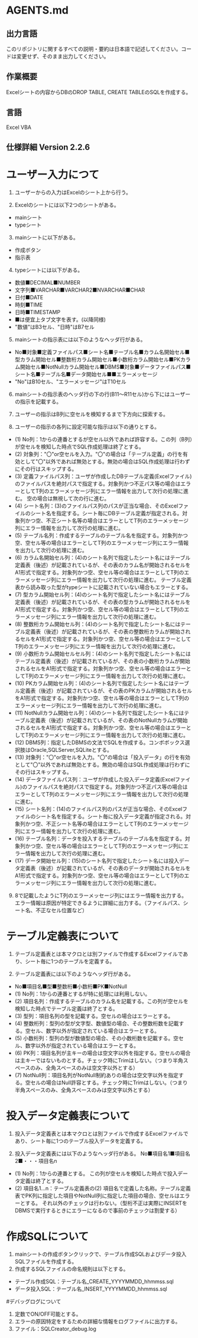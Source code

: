# AGENTS.md
## 出力言語
このリポジトリに関するすべての説明・要約は日本語で記述してください。コードは変更せず、そのまま出力してください。

## 作業概要
Excelシートの内容からDBのDROP TABLE, CREATE TABLEのSQLを作成する。

## 言語
Excel VBA

## 仕様詳細  Version 2.2.6

# ユーザー入力につて
1. ユーザーからの入力はExcelのシート上から行う。

2. Excelのシートには以下2つのシートがある。
- mainシート
- typeシート

3. mainシートに以下がある。
- 作成ボタン
- 指示表

4. typeシートには以下がある。
- 数値■DECIMAL■NUMBER
- 文字列■VARCHAR■VARCHAR2■NVARCHAR■CHAR
- 日付■DATE
- 時刻■TIME
- 日時■TIMESTAMP
- ■は便宜上タブ文字を表す。(以降同様)
- "数値"はB3セル、"日時"はB7セル

5. mainシートの指示表には以下のようなヘッダ行がある。
- No■対象■定義ファイルパス■シート名■テーブル名■カラム名開始セル■型カラム開始セル■整数桁カラム開始セル■小数桁カラム開始セル■PKカラム開始セル■NotNullカラム開始セル■DBMS■対象■データファイルパス■シート名■テーブル名■データ開始セル■■エラーメッセージ
- "No"はB10セル、"エラーメッセージ"はT10セル

6. mainシートの指示表のヘッダ行の下の行(B11～R11セル)から下にはユーザーの指示を記載する。

7. ユーザーの指示はB列に空セルを検知するまで下方向に探索する。

8. ユーザーの指示の各列に設定可能な指示は以下の通りとする。
- (1) No列：1からの連番とするが空セル以外であれば許容する。この列（B列）が空セルを検知した時点でSQL作成処理は終了とする。
- (2) 対象列："〇"or空セルを入力。"〇"の場合は「テーブル定義」の行を有効として"〇"以外であれば無効とする。無効の場合はSQL作成処理は行わずにその行はスキップする。
- (3) 定義ファイルパス列：ユーザが作成したDBテーブル定義(Excelファイル)のファイルパスを絶対パスで指定する。対象列かつ不正パス等の場合はエラーとしてT列のエラーメッセージ列にエラー情報を出力して次行の処理に進む。
空の場合は無視して次の行に進む。
- (4) シート名列：(3)のファイルパス列のパスが正当な場合、そのExcelファイルのシート名を指定する。シート毎にDBテーブル定義が指定される。対象列かつ空、不正シート名等の場合はエラーとしてT列のエラーメッセージ列にエラー情報を出力して次行の処理に進む。
- (5) テーブル名列：作成するテーブルのテーブル名を指定する。対象列かつ空、空セル等の場合はエラーとしてT列のエラーメッセージ列にエラー情報を出力して次行の処理に進む。
- (6) カラム名開始セル列：(4)のシート名列で指定したシート名にはテーブル定義表（後述）が記載されているが、その表のカラム名が開始されるセルをA1形式で指定する。対象列かつ空、空セル等の場合はエラーとしてT列のエラーメッセージ列にエラー情報を出力して次行の処理に進む。
テーブル定義表から読み取った型がtypeシートに記載されていない場合もエラーとする。
- (7) 型カラム開始セル列：(4)のシート名列で指定したシート名にはテーブル定義表（後述）が記載されているが、その表の型カラムが開始されるセルをA1形式で指定する。対象列かつ空、空セル等の場合はエラーとしてT列のエラーメッセージ列にエラー情報を出力して次行の処理に進む。
- (8) 整数桁カラム開始セル列：(4)のシート名列で指定したシート名にはテーブル定義表（後述）が記載されているが、その表の整数桁カラムが開始されるセルをA1形式で指定する。対象列かつ空、空セル等の場合はエラーとしてT列のエラーメッセージ列にエラー情報を出力して次行の処理に進む。
- (9) 小数桁カラム開始セルセル列：(4)のシート名列で指定したシート名にはテーブル定義表（後述）が記載されているが、その表の小数桁カラムが開始されるセルをA1形式で指定する。対象列かつ空、空セル等の場合はエラーとしてT列のエラーメッセージ列にエラー情報を出力して次行の処理に進む。
- (10) PKカラム開始セル列：(4)のシート名列で指定したシート名にはテーブル定義表（後述）が記載されているが、その表のPKカラムが開始されるセルをA1形式で指定する。対象列かつ空、空セル等の場合はエラーとしてT列のエラーメッセージ列にエラー情報を出力して次行の処理に進む。
- (11) NotNullカラム開始セル列：(4)のシート名列で指定したシート名にはテーブル定義表（後述）が記載されているが、その表のNotNullカラムが開始されるセルをA1形式で指定する。対象列かつ空、空セル等の場合はエラーとしてT列のエラーメッセージ列にエラー情報を出力して次行の処理に進む。
- (12) DBMS列：指定したDBMSの文法でSQLを作成する。コンボボックス選択肢はOracle,SQLServer,SQLiteとする。
- (13) 対象列："〇"or空セルを入力。"〇"の場合は「投入データ」の行を有効として"〇"以外であれば無効とする。無効の場合はSQL作成処理は行わずにその行はスキップする。
- (14) データファイルパス列：ユーザが作成した投入データ定義(Excelファイル)のファイルパスを絶対パスで指定する。対象列かつ不正パス等の場合はエラーとしてT列のエラーメッセージ列にエラー情報を出力して次行の処理に進む。
- (15) シート名列：(14)のファイルパス列のパスが正当な場合、そのExcelファイルのシート名を指定する。シート毎に投入データ定義が指定される。対象列かつ空、不正シート名等の場合はエラーとしてT列のエラーメッセージ列にエラー情報を出力して次行の処理に進む。
- (16) テーブル名列：データを投入するテーブルのテーブル名を指定する。対象列かつ空、空セル等の場合はエラーとしてT列のエラーメッセージ列にエラー情報を出力して次行の処理に進む。
- (17) データ開始セル列：(15)のシート名列で指定したシート名には投入データ定義表（後述）が記載されているが、その表のデータが開始されるセルをA1形式で指定する。対象列かつ空、空セル等の場合はエラーとしてT列のエラーメッセージ列にエラー情報を出力して次行の処理に進む。

9. 8で記載したようにT列のエラーメッセージ列にはエラー情報を出力する。
エラー情報は原因が特定できるように詳細に出力する。（ファイルパス、シート名、不正なセル位置など）

# テーブル定義表について
1. テーブル定義表とは本マクロとは別ファイルで作成するExcelファイルであり、シート毎に1つのテーブルを定義する。

2. テーブル定義表には以下のようなヘッダ行がある。
- No■項目名■型■整数桁■小数桁■PK■NotNull
- (1) No列：1からの連番とするが特に処理には利用しない。
- (2) 項目名列：作成するテーブルのカラム名を記載する。この列が空セルを検知した時点でテーブル定義は終了とする。
- (3) 型列：項目名列の型を記載する。空セルの場合はエラーとする。
- (4) 整数桁列：型列の型が文字型、数値型の場合、その整数桁数を記載する。空セル、数字以外が指定されている場合はエラーとする。
- (5) 小数桁列：型列の型が数値型の場合、その小数桁数を記載する。空セル、数字以外が指定されている場合はエラーとする。
- (6) PK列：項目名列が主キーの場合は空文字以外を指定する。空セルの場合は主キーではないものとする。チェック時にTrimはしない。（つまり半角スペースのみ、全角スペースのみは空文字以外とする）
- (7) NotNull列：項目名列がNotNull制約ありの場合は空文字以外を指定する。空セルの場合はNull許容とする。チェック時にTrimはしない。（つまり半角スペースのみ、全角スペースのみは空文字以外とする）

# 投入データ定義表について
1. 投入データ定義表とは本マクロとは別ファイルで作成するExcelファイルであり、シート毎に1つのテーブル投入データを定義する。

2. 投入データ定義表には以下のようなヘッダ行がある。
No■項目名1■項目名2■・・・項目名n
- (1) No列：1からの連番とする。
この列が空セルを検知した時点で投入データ定義は終了とする。
- (2) 項目名1...n：テーブル定義表の(2) 項目名で定義した名称。テーブル定義表でPK列に指定した項目やNotNull列に指定した項目の場合、空セルはエラーとする。
それ以外のチェックは行わない。（型桁不正は実際にINSERTをDBMSで実行するときにエラーになるので事前のチェックは割愛する）

# 作成SQLについて
1. mainシートの作成ボタンクリックで、テーブル作成SQLおよびデータ投入SQLファイルを作成する。
2. 作成するSQLファイルの命名規則は以下とする。
- テーブル作成SQL：テーブル名_CREATE_YYYYMMDD_hhmmss.sql
- データ投入SQL：テーブル名_INSERT_YYYYMMDD_hhmmss.sql

#デバッグログについて
1. 定数でON/OFF可能とする。
2. エラーの原因特定をするための詳細な情報をログファイルに出力する。
3. ファイル：SQLCreator_debug.log
